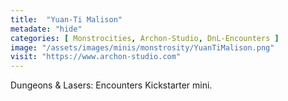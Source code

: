 ```yaml
---
title:  "Yuan-Ti Malison"
metadate: "hide"
categories: [ Monstrocities, Archon-Studio, DnL-Encounters ]
image: "/assets/images/minis/monstrosity/YuanTiMalison.png"
visit: "https://www.archon-studio.com"
---
```

Dungeons & Lasers: Encounters Kickstarter mini.